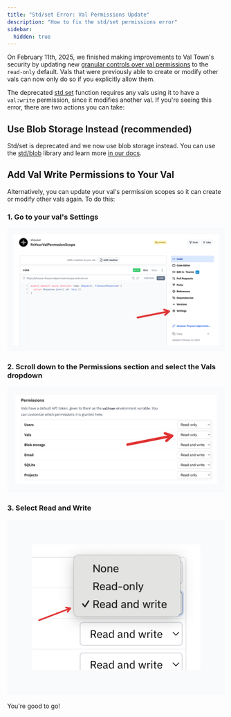 ```yaml
---
title: "Std/set Error: Val Permissions Update"
description: "How to fix the std/set permissions error"
sidebar:
  hidden: true
---
```


On February 11th, 2025, we finished making improvements to Val Town's security by updating new [granular controls over val permissions](https://blog.val.town/blog/api-token-scopes/) to the `read-only` default. Vals that were previously able to create or modify other vals can now only do so if you explicitly allow them.

The deprecated [std.set](https://www.val.town/v/std/set) function requires any vals using it to have a `val:write` permission, since it modifies another val. If you're seeing this error, there are two actions you can take:

## Use Blob Storage Instead (recommended)

Std/set is deprecated and we now use blob storage instead. You can use the [std/blob](https://www.val.town/v/std/blob) library and learn more [in our docs](https://docs.val.town/std/blob/).

## Add Val Write Permissions to Your Val

Alternatively, you can update your val's permission scopes so it can create or modify other vals again. To do this:

### 1. Go to your val's Settings

![Val settings page](./std-set-permission-error/val-settings.png)

### 2. Scroll down to the Permissions section and select the Vals dropdown

![Vals permissions menu](./std-set-permission-error/vals-permissions-menu.png)

### 3. Select Read and Write

![Read and write dropdown](./std-set-permission-error/read-write-dropdown.png)

You're good to go!